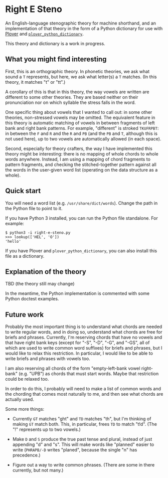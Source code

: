 # Right E Steno

An English-language stenographic theory for machine shorthand, and an
implementation of that theory in the form of a Python dictionary for use with
[Plover](https://github.com/openstenoproject/plover) and
[`plover_python_dictionary`](https://github.com/benoit-pierre/plover_python_dictionary).

This theory and dictionary is a work in progress.

## What you might find interesting

First, this is an orthographic theory. In phonetic theories, we ask what sound
a `T` represents, but here, we ask what letter(s) a `T` matches. (In this
theory, it matches "t" or "tt".)

A corollary of this is that in this theory, the way vowels are written are
different to some other theories. They are based neither on their pronunciation
nor on which syllable the stress falls in the word.

One specific thing about vowels that I wanted to call out: in some other
theories, non-stressed vowels may be omitted.  The equivalent feature in this
theory is automatic matching of vowels in between fragments of left bank and
right bank patterns.  For example, "different" is stroked `TKUFRPBT`: in
between the `F` and `R` and the `R` and `PB` (and the `PB` and `T`, although
this is not used here), up to two vowels are automatically allowed (in each
space).

Second, especially for theory crafters, the way I have implemented this theory
might be interesting: there is no mapping of whole chords to whole words
anywhere.  Instead, I am using a mapping of chord fragments to pattern
fragments, and checking the stitched-together pattern against all the words in
the user-given word list (operating on the data structure as a whole).

## Quick start

You will need a word list (e.g. `/usr/share/dict/words`). Change the path in
the Python file to point to it.

If you have Python 3 installed, you can run the Python file standalone. For
example:

    $ python3 -i right-e-steno.py 
    >>> lookup(['HEL', 'O'])
    'hello'

If you have Plover and `plover_python_dictionary`, you can also install this
file as a dictionary.

## Explanation of the theory

TBD (the theory still may change)

In the meantime, the Python implementation is commented with some Python
doctest examples.

## Future work

Probably the most important thing is to understand what chords are needed to
write regular words, and in doing so, understand what chords are free for
briefs and phrases. Currently, I'm reserving chords that have no vowels and
that have right bank keys (except for "-S", "-D", "-G", and "-GS", all of which
are used to write common word suffixes) for briefs and phrases, but I would
like to relax this restriction. In particular, I would like to be able to write
briefs and phrases with vowels too.

I am also reserving all chords of the form "empty-left-bank vowel right-bank"
(e.g. "UPB") as chords that must start words. Maybe that restriction could be
relaxed too.

In order to do this, I probably will need to make a list of common words and
the chording that comes most naturally to me, and then see what chords are
actually used.

Some more things:

* Currently `GT` matches "ght" and `TD` matches "th", but I'm thinking of
  making `GT` match both. This, in particular, frees `TD` to match "t!d". (The
  "!" represents up to two vowels.)

* Make `D` and `S` produce the true past tense and plural, instead of just
  appending "d" and "s". This will make words like "planned" easier to write
  (`PHRAPB/-D` writes "planed", because the single "n" has precedence.)

* Figure out a way to write common phrases. (There are some in there currently,
  but not many.)
